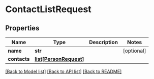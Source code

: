 # ContactListRequest

## Properties
Name | Type | Description | Notes
------------ | ------------- | ------------- | -------------
**name** | **str** |  | [optional] 
**contacts** | [**list[PersonRequest]**](PersonRequest.md) |  | 

[[Back to Model list]](../README.md#documentation-for-models) [[Back to API list]](../README.md#documentation-for-api-endpoints) [[Back to README]](../README.md)


